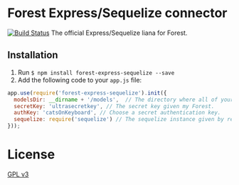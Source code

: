 # Forest Express/Sequelize connector
[![Build Status](https://travis-ci.org/ForestAdmin/forest-express-sequelize.svg?branch=master)](https://travis-ci.org/ForestAdmin/forest-express-sequelize)
The official Express/Sequelize liana for Forest.

## Installation

1. Run `$ npm install forest-express-sequelize --save`
2. Add the following code to your `app.js` file:
```javascript
app.use(require('forest-express-sequelize').init({
  modelsDir: __dirname + '/models',  // The directory where all of your Sequelize models are defined.
  secretKey: 'ultrasecretkey', // The secret key given my Forest.
  authKey: 'catsOnKeyboard', // Choose a secret authentication key.
  sequelize: require('sequelize') // The sequelize instance given by require('sequelize').
}));
```

# License

[GPL v3](https://github.com/ForestAdmin/forest-express-sequelize/blob/master/LICENSE)
